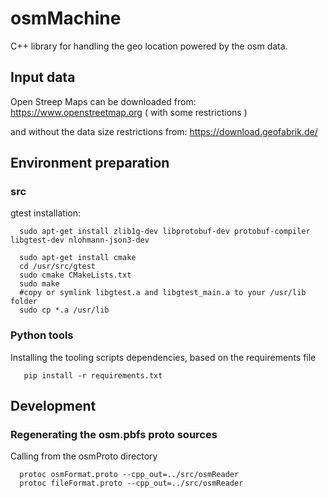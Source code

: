 # osmMachine 
  C++ library for handling the geo location powered by the osm data.

## Input data
  Open Streep Maps can be downloaded from: https://www.openstreetmap.org ( with some restrictions )

  and without the data size restrictions from: https://download.geofabrik.de/ 

## Environment preparation
### src
  gtest installation:
  
  ```
    sudo apt-get install zlib1g-dev libprotobuf-dev protobuf-compiler libgtest-dev nlohmann-json3-dev

    sudo apt-get install cmake
    cd /usr/src/gtest
    sudo cmake CMakeLists.txt
    sudo make
    #copy or symlink libgtest.a and libgtest_main.a to your /usr/lib folder
    sudo cp *.a /usr/lib

  ```
### Python tools
  Installing the tooling scripts dependencies, based on the requirements file
  ```
     pip install -r requirements.txt
  ```

## Development
### Regenerating the osm.pbfs proto sources
  Calling from the osmProto directory
  ```
    protoc osmFormat.proto --cpp_out=../src/osmReader
    protoc fileFormat.proto --cpp_out=../src/osmReader
  ```
